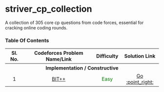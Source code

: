 # striver_cp_collection
A collection of 305 core cp questions from code forces, essential for cracking online coding rounds.

### Table Of Contents
<table style="text-align:center;">
  <tr>
    <th>Sl. No.</th>
    <th>Codeforces Problem Name/Link</th>
    <th>Difficulty</th>
    <th>Solution Link</th>
  </tr>
  <tr><th colspan="4">Implementation / Constructive</th></tr>
  <tr>
    <td>1</td>
    <td><a href="https://codeforces.com/problemset/problem/1337/A">BIT++</a></td>
    <td style="color:green;">Easy</td>
    <td><a href="Implementation%20&%20Constructive/bitplusplus.py">Go :point_right:</a></td>
  </tr>
</table>